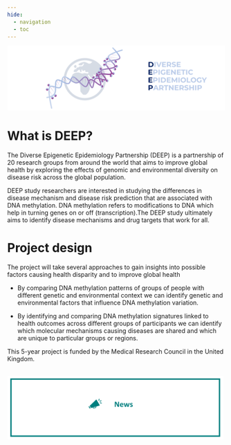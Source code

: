 ```yaml
---
hide:
  - navigation
  - toc
---
```


![Diverse Epigenetic Epidemiology Partnership Logo showing the word deep and a DNA helix with methylation marks attached](assets/logo_banner.png)


# What is DEEP?

The Diverse Epigenetic Epidemiology Partnership (DEEP) is a partnership of 20 research groups from around the world that aims to improve global health by exploring the effects of genomic and environmental diversity on disease risk across the global population. 

DEEP study researchers are interested in studying the differences in disease mechanism and disease risk prediction that are associated with DNA methylation. DNA methylation refers to modifications to DNA which help in turning genes on or off (transcription).The DEEP study ultimately aims to identify disease mechanisms and drug targets that work for all. 


# Project design

The project will take several approaches to gain insights into possible factors causing health disparity and to improve global health

- By comparing DNA methylation patterns of groups of people with different genetic and environmental context we can identify genetic and environmental factors that influence DNA methylation variation.

- By identifying and comparing DNA methylation signatures linked to health outcomes across different groups of participants we can identify which molecular mechanisms causing diseases are shared and which are unique to particular groups or regions.


This 5-year project is funded by the Medical Research Council in the United Kingdom.

</br>
<a href="News">
  <img src="https://github.com/hannah-e/DEEP_site/blob/gh-pages/assets/News_header.png?raw=true" alt="News" style="width:500px;"/>
</a>
